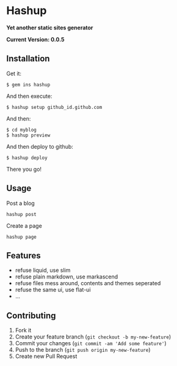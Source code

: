# Hashup
**Yet another static sites generator**

**Current Version: 0.0.5**

## Installation

Get it:

    $ gem ins hashup

And then execute:

    $ hashup setup github_id.github.com

And then:

    $ cd myblog
    $ hashup preview

And then deploy to github:

    $ hashup deploy

There you go!

## Usage

Post a blog

    hashup post

Create a page
    
    hashup page

## Features
- refuse liquid, use slim
- refuse plain markdown, use markascend
- refuse files mess around, contents and themes seperated
- refuse the same ui, use flat-ui
- ...

## Contributing

1. Fork it
2. Create your feature branch (`git checkout -b my-new-feature`)
3. Commit your changes (`git commit -am 'Add some feature'`)
4. Push to the branch (`git push origin my-new-feature`)
5. Create new Pull Request
